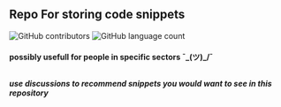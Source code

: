## Repo For storing code snippets
![GitHub contributors](https://img.shields.io/github/contributors/breadhub-org/snippets?style=for-the-badge&logo=github)
![GitHub language count](https://img.shields.io/github/languages/count/breadhub-org/snippets?style=for-the-badge&logo=github)



#### possibly usefull for people in specific sectors ¯\_(ツ)_/¯

##

##### use discussions to recommend snippets you would want to see in this repository 
